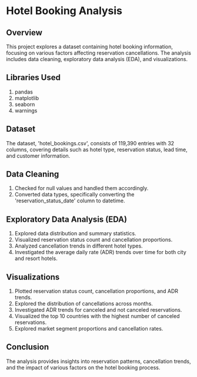 # Hotel Booking Analysis
## Overview
This project explores a dataset containing hotel booking information, focusing on various factors affecting reservation cancellations. The analysis includes data cleaning, exploratory data analysis (EDA), and visualizations.

## Libraries Used
1. pandas
2. matplotlib
3. seaborn
4. warnings
   
## Dataset
The dataset, 'hotel_bookings.csv', consists of 119,390 entries with 32 columns, covering details such as hotel type, reservation status, lead time, and customer information.

## Data Cleaning
1. Checked for null values and handled them accordingly.
2. Converted data types, specifically converting the 'reservation_status_date' column to datetime.
   
## Exploratory Data Analysis (EDA)
1. Explored data distribution and summary statistics.
2. Visualized reservation status count and cancellation proportions.
3. Analyzed cancellation trends in different hotel types.
4. Investigated the average daily rate (ADR) trends over time for both city and resort hotels.

## Visualizations
1. Plotted reservation status count, cancellation proportions, and ADR trends.
2. Explored the distribution of cancellations across months.
3. Investigated ADR trends for canceled and not canceled reservations.
4. Visualized the top 10 countries with the highest number of canceled reservations.
5. Explored market segment proportions and cancellation rates.
 
 ## Conclusion
The analysis provides insights into reservation patterns, cancellation trends, and the impact of various factors on the hotel booking process.
